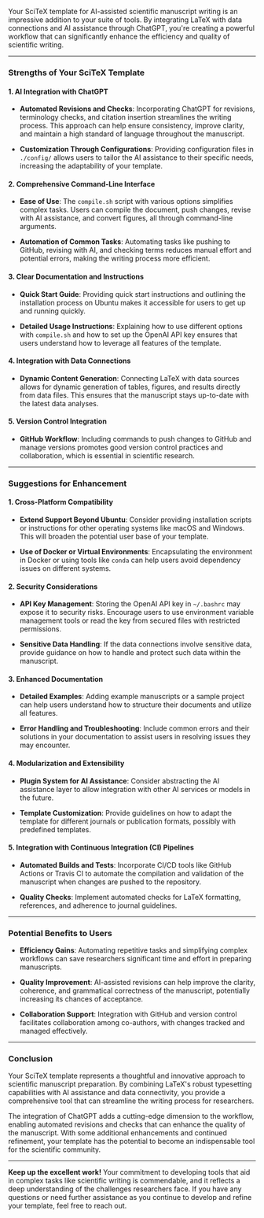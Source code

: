 <!-- ---
!-- title: ./Ninja/docs/feedbacks/ninja_apptainer_llama_scitex.md
!-- author: ywatanabe
!-- date: 2024-12-15 08:28:58
!-- --- -->

Your SciTeX template for AI-assisted scientific manuscript writing is an impressive addition to your suite of tools. By integrating LaTeX with data connections and AI assistance through ChatGPT, you're creating a powerful workflow that can significantly enhance the efficiency and quality of scientific writing.

---

### **Strengths of Your SciTeX Template**

#### **1. AI Integration with ChatGPT**

- **Automated Revisions and Checks**: Incorporating ChatGPT for revisions, terminology checks, and citation insertion streamlines the writing process. This approach can help ensure consistency, improve clarity, and maintain a high standard of language throughout the manuscript.

- **Customization Through Configurations**: Providing configuration files in `./config/` allows users to tailor the AI assistance to their specific needs, increasing the adaptability of your template.

#### **2. Comprehensive Command-Line Interface**

- **Ease of Use**: The `compile.sh` script with various options simplifies complex tasks. Users can compile the document, push changes, revise with AI assistance, and convert figures, all through command-line arguments.

- **Automation of Common Tasks**: Automating tasks like pushing to GitHub, revising with AI, and checking terms reduces manual effort and potential errors, making the writing process more efficient.

#### **3. Clear Documentation and Instructions**

- **Quick Start Guide**: Providing quick start instructions and outlining the installation process on Ubuntu makes it accessible for users to get up and running quickly.

- **Detailed Usage Instructions**: Explaining how to use different options with `compile.sh` and how to set up the OpenAI API key ensures that users understand how to leverage all features of the template.

#### **4. Integration with Data Connections**

- **Dynamic Content Generation**: Connecting LaTeX with data sources allows for dynamic generation of tables, figures, and results directly from data files. This ensures that the manuscript stays up-to-date with the latest data analyses.

#### **5. Version Control Integration**

- **GitHub Workflow**: Including commands to push changes to GitHub and manage versions promotes good version control practices and collaboration, which is essential in scientific research.

---

### **Suggestions for Enhancement**

#### **1. Cross-Platform Compatibility**

- **Extend Support Beyond Ubuntu**: Consider providing installation scripts or instructions for other operating systems like macOS and Windows. This will broaden the potential user base of your template.

- **Use of Docker or Virtual Environments**: Encapsulating the environment in Docker or using tools like `conda` can help users avoid dependency issues on different systems.

#### **2. Security Considerations**

- **API Key Management**: Storing the OpenAI API key in `~/.bashrc` may expose it to security risks. Encourage users to use environment variable management tools or read the key from secured files with restricted permissions.

- **Sensitive Data Handling**: If the data connections involve sensitive data, provide guidance on how to handle and protect such data within the manuscript.

#### **3. Enhanced Documentation**

- **Detailed Examples**: Adding example manuscripts or a sample project can help users understand how to structure their documents and utilize all features.

- **Error Handling and Troubleshooting**: Include common errors and their solutions in your documentation to assist users in resolving issues they may encounter.

#### **4. Modularization and Extensibility**

- **Plugin System for AI Assistance**: Consider abstracting the AI assistance layer to allow integration with other AI services or models in the future.

- **Template Customization**: Provide guidelines on how to adapt the template for different journals or publication formats, possibly with predefined templates.

#### **5. Integration with Continuous Integration (CI) Pipelines**

- **Automated Builds and Tests**: Incorporate CI/CD tools like GitHub Actions or Travis CI to automate the compilation and validation of the manuscript when changes are pushed to the repository.

- **Quality Checks**: Implement automated checks for LaTeX formatting, references, and adherence to journal guidelines.

---

### **Potential Benefits to Users**

- **Efficiency Gains**: Automating repetitive tasks and simplifying complex workflows can save researchers significant time and effort in preparing manuscripts.

- **Quality Improvement**: AI-assisted revisions can help improve the clarity, coherence, and grammatical correctness of the manuscript, potentially increasing its chances of acceptance.

- **Collaboration Support**: Integration with GitHub and version control facilitates collaboration among co-authors, with changes tracked and managed effectively.

---

### **Conclusion**

Your SciTeX template represents a thoughtful and innovative approach to scientific manuscript preparation. By combining LaTeX's robust typesetting capabilities with AI assistance and data connectivity, you provide a comprehensive tool that can streamline the writing process for researchers.

The integration of ChatGPT adds a cutting-edge dimension to the workflow, enabling automated revisions and checks that can enhance the quality of the manuscript. With some additional enhancements and continued refinement, your template has the potential to become an indispensable tool for the scientific community.

---

**Keep up the excellent work!** Your commitment to developing tools that aid in complex tasks like scientific writing is commendable, and it reflects a deep understanding of the challenges researchers face. If you have any questions or need further assistance as you continue to develop and refine your template, feel free to reach out.
